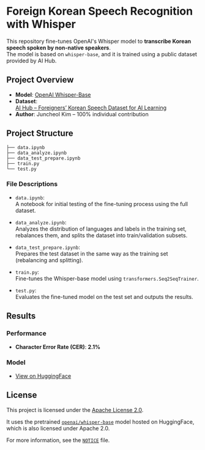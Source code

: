 # Foreign Korean Speech Recognition with Whisper

This repository fine-tunes OpenAI's Whisper model to **transcribe Korean speech spoken by non-native speakers**.  
The model is based on `whisper-base`, and it is trained using a public dataset provided by AI Hub.



## Project Overview

- **Model**: [OpenAI Whisper-Base](https://huggingface.co/openai/whisper-base)  
- **Dataset**:  
  [AI Hub – Foreigners’ Korean Speech Dataset for AI Learning](https://www.aihub.or.kr/aihubdata/data/view.do?currMenu=&topMenu=&aihubDataSe=data&dataSetSn=505)  
- **Author**: Juncheol Kim – 100% individual contribution



## Project Structure

```text
├── data.ipynb
├── data_analyze.ipynb
├── data_test_prepare.ipynb
├── train.py
└── test.py
```

### File Descriptions

- `data.ipynb`:  
  A notebook for initial testing of the fine-tuning process using the full dataset.

- `data_analyze.ipynb`:  
  Analyzes the distribution of languages and labels in the training set, rebalances them, and splits the dataset into train/validation subsets.

- `data_test_prepare.ipynb`:  
  Prepares the test dataset in the same way as the training set (rebalancing and splitting).

- `train.py`:  
  Fine-tunes the Whisper-base model using `transformers.Seq2SeqTrainer`.

- `test.py`:  
  Evaluates the fine-tuned model on the test set and outputs the results.



## Results

### Performance

- **Character Error Rate (CER)**: **2.1%**

### Model

- [View on HuggingFace](https://huggingface.co/icig/non-native-korean-speech-asr)



## License

This project is licensed under the [Apache License 2.0](license/LICENSE).

It uses the pretrained [`openai/whisper-base`](https://huggingface.co/openai/whisper-base) model hosted on HuggingFace, which is also licensed under Apache 2.0.

For more information, see the [`NOTICE`](license/NOTICE) file.
